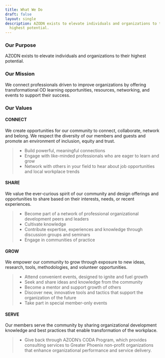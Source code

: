 ```yaml
---
title: What We Do
draft: false
layout: single
description: AZODN exists to elevate individuals and organizations to their
  highest potential.
---
```


### Our Purpose

AZODN exists to elevate individuals and organizations to their highest potential.

### Our Mission

We connect professionals driven to improve organizations by offering transformational OD learning opportunities, resources, networking, and events to support their success.

### Our Values

#### CONNECT

We create opportunities for our community to connect, collaborate, network and belong. We respect the diversity of our members and guests and promote an environment of inclusion, equity and trust.

> - Build powerful, meaningful connections
> - Engage with like-minded professionals who are eager to learn and grow
> - Network with others in your field to hear about job opportunities and local workplace trends

#### SHARE

We value the ever-curious spirit of our community and design offerings and opportunities to share based on their interests, needs, or recent experiences.

> - Become part of a network of professional organizational development peers and leaders
> - Cultivate knowledge
> - Contribute expertise, experiences and knowledge through discussion groups and seminars
> - Engage in communities of practice

#### GROW

We empower our community to grow through exposure to new ideas, research, tools, methodologies, and volunteer opportunities.

> - Attend convenient events, designed to ignite and fuel growth
> - Seek and share ideas and knowledge from the community
> - Become a mentor and support growth of others
> - Discover new, innovative tools and tactics that support the organization of the future
> - Take part in special member-only events

#### SERVE

Our members serve the community by sharing organizational development knowledge and best practices that enable transformation of the workplace.

> - Give back through AZODN’s CODA Program, which provides consulting services to Greater Phoenix non-profit organizations that enhance organizational performance and service delivery.
